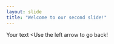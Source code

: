 ```yaml
---
layout: slide
title: "Welcome to our second slide!"
---
```

Your text
<Use the left arrow to go back!
